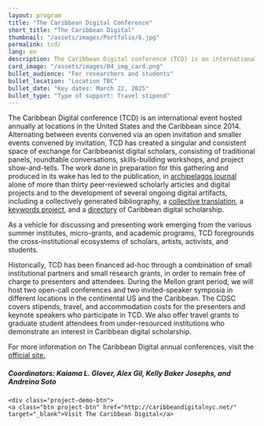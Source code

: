 ```yaml
---
layout: program
title: "The Caribbean Digital Conference"
short_title: "The Caribbean Digital"
thumbnail: "/assets/images/Portfolio/6.jpg"
permalink: tcd/
lang: en
description: The Caribbean Digital conference (TCD) is an international event hosted annually at locations in the United States and the Caribbean since 2014.
card_image: "/assets/images/04_img_card.png"
bullet_audience: "For researchers and students"
bullet_location: "Location TBC"
bullet_date: "Key dates: March 22, 2025"
bullet_type: "Type of support: Travel stipend"
---
```


<div class="portfolio-details">
<p>The Caribbean Digital conference (TCD) is an international event hosted annually at locations in the United States and the Caribbean since 2014. Alternating between events convened via an open invitation and smaller events convened by invitation, TCD has created a singular and consistent space of exchange for Caribbeanist digital scholars, consisting of traditional panels, roundtable conversations, skills-building workshops, and project show-and-tells. The work done in preparation for this gathering and produced in its wake has led to the publication, in <a href="http://archipelagosjournal.org" target="_blank">archipelagos journal</a> alone of more than thirty peer-reviewed scholarly articles and digital projects and to the development of several ongoing digital artifacts, including a collectively generated bibliography, a  <a href="https://via.hypothes.is/https://cahier1939ms.github.io/texts/translation/" target="_blank"> collective translation</a>, a <a href="https://caribbeandigitalnyc.net/keywords/" target="_blank">keywords project</a>, and a <a href="https://caribbeandigitalnyc.net/caridischo/" target="_blank">directory</a> of Caribbean digital scholarship.</p>
<p>As a vehicle for discussing and presenting work emerging from the various summer institutes, micro-grants, and academic programs, TCD foregrounds the cross-institutional ecosystems of scholars, artists, activists, and students.</p>
<p>Historically, TCD has been financed ad-hoc through a combination of small institutional partners and small research grants, in order to remain free of charge to presenters and attendees. During the Mellon grant period, we will host two open-call conferences and two invited-speaker symposia in different locations in the continental US and the Caribbean. The CDSC covers stipends, travel, and accommodation costs for the presenters and keynote speakers who participate in TCD. We also offer travel grants to graduate student attendees from under-resourced institutions who demonstrate an interest in Caribbean digital scholarship.</p>
<p>For more information on The Caribbean Digital annual conferences, visit the <a href="http://caribbeandigitalnyc.net/" target="_blank">official site.</a></p>
<div><h5>Coordinators:</strong> Kaiama L. Glover, Alex Gil, Kelly Baker Josephs, and Andreina Soto</h5></div>
    
    <div class="project-demo-btn">
    <a class="btn project-btn" href="http://caribbeandigitalnyc.net/" target="_blank">Visit The Caribbean Digital</a>
</div>
</div>
